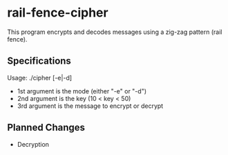 # rail-fence-cipher
This program encrypts and decodes messages using a zig-zag pattern (rail fence).

## Specifications
Usage: ./cipher [-e|-d] <key> <MESSAGE>
  
- 1st argument is the mode (either "-e" or "-d")
- 2nd argument is the key (10 < key < 50)
- 3rd argument is the message to encrypt or decrypt

## Planned Changes
- Decryption
